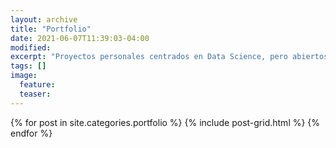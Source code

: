 ```yaml
---
layout: archive
title: "Portfolio"
date: 2021-06-07T11:39:03-04:00
modified:
excerpt: "Proyectos personales centrados en Data Science, pero abiertos a nuevos campos"
tags: []
image:
  feature:
  teaser:
---
```


<div class="tiles">
{% for post in site.categories.portfolio %}
  {% include post-grid.html %}
{% endfor %}
</div><!-- /.tiles -->
